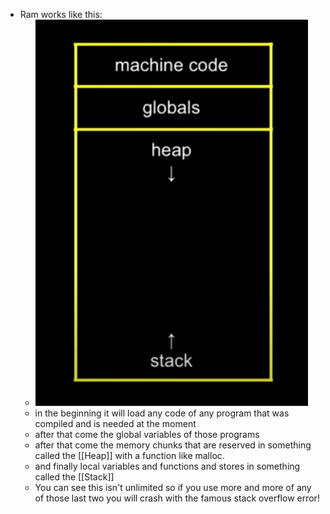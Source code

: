 - Ram works like this:
	- ![image.png](../assets/image_1642988796200_0.png)
	- in the beginning it will load any code of any program that was compiled and is needed at the moment
	- after that come the global variables of those programs
	- after that come the memory chunks that are reserved in something called the [[Heap]] with a function like malloc.
	- and finally local variables and functions and stores in something called the [[Stack]]
	- You can see this isn't unlimited so if you use more and more of any of those last two you will crash with the famous stack overflow error!